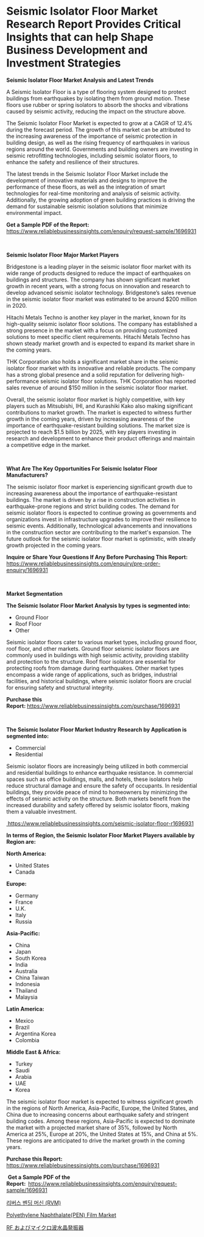 <p><h1>Seismic Isolator Floor Market Research Report Provides Critical Insights that can help Shape Business Development and Investment Strategies</h1></p><p><strong>Seismic Isolator Floor Market Analysis and Latest Trends</strong></p>
<p><p>A Seismic Isolator Floor is a type of flooring system designed to protect buildings from earthquakes by isolating them from ground motion. These floors use rubber or spring isolators to absorb the shocks and vibrations caused by seismic activity, reducing the impact on the structure above.</p><p>The Seismic Isolator Floor Market is expected to grow at a CAGR of 12.4% during the forecast period. The growth of this market can be attributed to the increasing awareness of the importance of seismic protection in building design, as well as the rising frequency of earthquakes in various regions around the world. Governments and building owners are investing in seismic retrofitting technologies, including seismic isolator floors, to enhance the safety and resilience of their structures.</p><p>The latest trends in the Seismic Isolator Floor Market include the development of innovative materials and designs to improve the performance of these floors, as well as the integration of smart technologies for real-time monitoring and analysis of seismic activity. Additionally, the growing adoption of green building practices is driving the demand for sustainable seismic isolation solutions that minimize environmental impact.</p></p>
<p><strong>Get a Sample PDF of the Report:&nbsp;</strong> <a href="https://www.reliablebusinessinsights.com/enquiry/request-sample/1696931">https://www.reliablebusinessinsights.com/enquiry/request-sample/1696931</a></p>
<p>&nbsp;</p>
<p><strong>Seismic Isolator Floor Major Market Players</strong></p>
<p><p>Bridgestone is a leading player in the seismic isolator floor market with its wide range of products designed to reduce the impact of earthquakes on buildings and structures. The company has shown significant market growth in recent years, with a strong focus on innovation and research to develop advanced seismic isolator technology. Bridgestone’s sales revenue in the seismic isolator floor market was estimated to be around $200 million in 2020. </p><p>Hitachi Metals Techno is another key player in the market, known for its high-quality seismic isolator floor solutions. The company has established a strong presence in the market with a focus on providing customized solutions to meet specific client requirements. Hitachi Metals Techno has shown steady market growth and is expected to expand its market share in the coming years.</p><p>THK Corporation also holds a significant market share in the seismic isolator floor market with its innovative and reliable products. The company has a strong global presence and a solid reputation for delivering high-performance seismic isolator floor solutions. THK Corporation has reported sales revenue of around $150 million in the seismic isolator floor market.</p><p>Overall, the seismic isolator floor market is highly competitive, with key players such as Mitsubishi, IHI, and Kurashiki Kako also making significant contributions to market growth. The market is expected to witness further growth in the coming years, driven by increasing awareness of the importance of earthquake-resistant building solutions. The market size is projected to reach $1.5 billion by 2025, with key players investing in research and development to enhance their product offerings and maintain a competitive edge in the market.</p></p>
<p>&nbsp;</p>
<p><strong>What Are The Key Opportunities For Seismic Isolator Floor Manufacturers?</strong></p>
<p><p>The seismic isolator floor market is experiencing significant growth due to increasing awareness about the importance of earthquake-resistant buildings. The market is driven by a rise in construction activities in earthquake-prone regions and strict building codes. The demand for seismic isolator floors is expected to continue growing as governments and organizations invest in infrastructure upgrades to improve their resilience to seismic events. Additionally, technological advancements and innovations in the construction sector are contributing to the market's expansion. The future outlook for the seismic isolator floor market is optimistic, with steady growth projected in the coming years.</p></p>
<p><strong>Inquire or Share Your Questions If Any Before Purchasing This Report:</strong> <a href="https://www.reliablebusinessinsights.com/enquiry/pre-order-enquiry/1696931">https://www.reliablebusinessinsights.com/enquiry/pre-order-enquiry/1696931</a></p>
<p>&nbsp;</p>
<p><strong>Market Segmentation</strong></p>
<p><strong>The Seismic Isolator Floor Market Analysis by types is segmented into:</strong></p>
<p><ul><li>Ground Floor</li><li>Roof Floor</li><li>Other</li></ul></p>
<p><p>Seismic isolator floors cater to various market types, including ground floor, roof floor, and other markets. Ground floor seismic isolator floors are commonly used in buildings with high seismic activity, providing stability and protection to the structure. Roof floor isolators are essential for protecting roofs from damage during earthquakes. Other market types encompass a wide range of applications, such as bridges, industrial facilities, and historical buildings, where seismic isolator floors are crucial for ensuring safety and structural integrity.</p></p>
<p><strong>Purchase this Report:&nbsp;</strong><a href="https://www.reliablebusinessinsights.com/purchase/1696931">https://www.reliablebusinessinsights.com/purchase/1696931</a></p>
<p>&nbsp;</p>
<p><strong>The Seismic Isolator Floor Market Industry Research by Application is segmented into:</strong></p>
<p><ul><li>Commercial</li><li>Residential</li></ul></p>
<p><p>Seismic isolator floors are increasingly being utilized in both commercial and residential buildings to enhance earthquake resistance. In commercial spaces such as office buildings, malls, and hotels, these isolators help reduce structural damage and ensure the safety of occupants. In residential buildings, they provide peace of mind to homeowners by minimizing the effects of seismic activity on the structure. Both markets benefit from the increased durability and safety offered by seismic isolator floors, making them a valuable investment.</p></p>
<p><a href="https://www.reliablebusinessinsights.com/seismic-isolator-floor-r1696931">&nbsp;https://www.reliablebusinessinsights.com/seismic-isolator-floor-r1696931</a></p>
<p><strong>In terms of Region, the Seismic Isolator Floor Market Players available by Region are:</strong></p>
<p>
    <p> <strong> North America: </strong>
        <ul>
            <li>United States</li>
            <li>Canada</li>
        </ul>
        </p> 
    <p> <strong> Europe: </strong>
        <ul>
            <li>Germany</li>
            <li>France</li>
            <li>U.K.</li>
            <li>Italy</li>
            <li>Russia</li>
        </ul>
        </p> 
    <p> <strong> Asia-Pacific: </strong>
        <ul>
            <li>China</li>
            <li>Japan</li>
            <li>South Korea</li>
            <li>India</li>
            <li>Australia</li>
            <li>China Taiwan</li>
            <li>Indonesia</li>
            <li>Thailand</li>
            <li>Malaysia</li>
        </ul>
        </p> 
    <p> <strong> Latin America: </strong>
        <ul>
            <li>Mexico</li>
            <li>Brazil</li>
            <li>Argentina Korea</li>
            <li>Colombia</li>
        </ul>
        </p> 
    <p> <strong> Middle East & Africa: </strong>
        <ul>
            <li>Turkey</li>
            <li>Saudi</li>
            <li>Arabia</li>
            <li>UAE</li>
            <li>Korea</li>
        </ul>
    </p>
    </p>
<p><p>The seismic isolator floor market is expected to witness significant growth in the regions of North America, Asia-Pacific, Europe, the United States, and China due to increasing concerns about earthquake safety and stringent building codes. Among these regions, Asia-Pacific is expected to dominate the market with a projected market share of 35%, followed by North America at 25%, Europe at 20%, the United States at 15%, and China at 5%. These regions are anticipated to drive the market growth in the coming years.</p></p>
<p><strong>Purchase this Report: </strong><a href="https://www.reliablebusinessinsights.com/purchase/1696931">https://www.reliablebusinessinsights.com/purchase/1696931</a></p>
<p>&nbsp;<strong>Get a Sample PDF of the Report:&nbsp;&nbsp;</strong><a href="https://www.reliablebusinessinsights.com/enquiry/request-sample/1696931">https://www.reliablebusinessinsights.com/enquiry/request-sample/1696931</a></p>
<p><strong></strong></p>
<p><p><a href="https://github.com/joannescott9078/Market-Research-Report-List-1/blob/main/4258065108870.md">리버스 벤딩 머신 (RVM)</a></p><p><a href="https://github.com/LaceyZemlak1/Market-Research-Report-List-1/blob/main/polyethylene-naphthalatepen-film-market.md">Polyethylene Naphthalate(PEN) Film Market</a></p><p><a href="https://github.com/dadanedu33/Market-Research-Report-List-2/blob/main/8611373124458.md">RF およびマイクロ波水晶発振器</a></p></p>